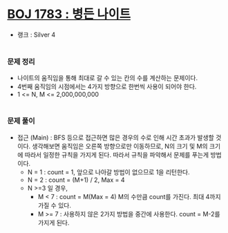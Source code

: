 # [BOJ 1783 : 병든 나이트](https://www.acmicpc.net/problem/1783)
- 랭크 : Silver 4
  <br><br>
  
### 문제 정리
- 나이트의 움직임을 통해 최대로 갈 수 있는 칸의 수를 계산하는 문제이다.
- 4번째 움직임의 시점에서는 4가지 방향으로 한번씩 사용이 되어야 한다.  
- 1 <= N, M <= 2,000,000,000
<br><br>

### 문제 풀이
- 접근 (Main) : BFS 등으로 접근하면 많은 경우의 수로 인해 시간 초과가 발생할 것이다. 
  생각해보면 움직임은 오른쪽 방향으로만 이동하므로, N의 크기 및 M의 크기에 따라서 일정한 규칙을 가지게 된다.
  따라서 규칙을 파악해서 문제를 푸는게 방법이다.
  - N = 1 : count = 1, 앞으로 나아갈 방법이 없으므로 1을 리턴한다.
  - N = 2 : count = (M+1) / 2, Max = 4
  - N >=3 일 경우, 
    - M < 7 : count = M(Max = 4) M의 수만큼 count를 가진다. 최대 4까지 가질 수 있다.
    - M >= 7 : 사용하지 않은 2가지 방법을 중간에 사용한다. count = M-2를 가지게 된다.

  

    
    


    
    


